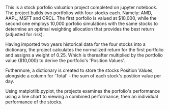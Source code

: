 This is a stock porfolio valuation project completed on jupyter notebook. The project builds two portfolios with four stocks each. Namely: AMD, AAPL, MSFT and ORCL. The first porfolio is valued at $10,000, while the second one employs 10,000 porfolio simulations with the same stocks to determine an optimal weighting allocation that provides the best return (adjusted for risk).

Having imported two years historical data for the four stocks into a dictionary, the project calculates the normalized return for the first portfolio and assigns a weight of 0.25. Which is thereafter multiplied by the portfolio value ($10,000) to derive the portfolio's 'Position Values'.

Futhermore, a dictionary is created to store the stocks Position Values, alongside a column for 'Total' - the sum of each stock's postiion value per day. 

Using matplotlib.pyplot, the projects examines the porfolio's performance using a line chart to viewing a combined performance, then an individual performance of the stocks.
